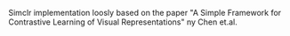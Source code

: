 Simclr implementation loosly based on the paper "A Simple Framework for Contrastive Learning of Visual Representations" ny Chen et.al.


